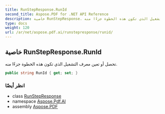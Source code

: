 ```yaml
---
title: RunStepResponse.RunId
second_title: Aspose.PDF for .NET API Reference
description: خاصية RunStepResponse. تحصل أو تعين معرف التشغيل الذي تكون هذه الخطوة جزءًا منه
type: docs
weight: 120
url: /ar/net/aspose.pdf.ai/runstepresponse/runid/
---
```

## خاصية RunStepResponse.RunId

تحصل أو تعين معرف التشغيل الذي تكون هذه الخطوة جزءًا منه.

```csharp
public string RunId { get; set; }
```

### انظر أيضًا

* class [RunStepResponse](../)
* namespace [Aspose.Pdf.AI](../../../aspose.pdf.ai/)
* assembly [Aspose.PDF](../../../)